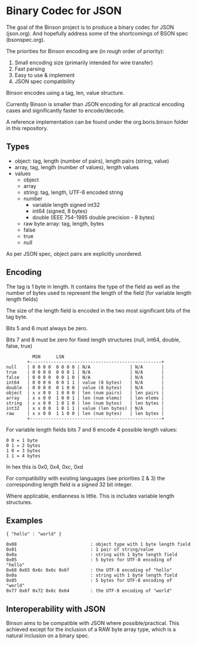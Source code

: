 # Binary Codec for JSON

The goal of the Binson project is to produce a binary codec for JSON (json.org). 
And hopefully address some of the shortcomings of BSON spec (bsonspec.org).

The priorities for Binson encoding are (in rough order of priority): 

1. Small encoding size (primarily intended for wire transfer)
1. Fast parsing
1. Easy to use & implement
1. JSON spec compatibility 

Binson encodes using a tag, len, value structure. 

Currently Binson is smaller than JSON encoding for all practical encoding cases and significantly faster to encode/decode.

A reference implementation can be found under the org.boris.binson folder in this repository.

## Types

- object: tag, length (number of pairs), length pairs (string, value)
- array, tag, length (number of values), length values 
- values
	- object
	- array 
	- string: tag, length, UTF-8 encoded string
	- number 
		- variable length signed int32
		- int64 (signed, 8 bytes)
		- double (IEEE 754-1985 double precision - 8 bytes)
	- raw byte array: tag, length, bytes
	- false 
	- true
	- null

As per JSON spec, object pairs are explicitly unordered.

## Encoding

The tag is 1 byte in length. It contains the type of the field as well
as the number of bytes used to represent the length of the field 
(for variable length length fields) 

The size of the length field is encoded in the two most significant bits of the 
tag byte.

Bits 5 and 6 must always be zero.

Bits 7 and 8 must be zero for fixed length structures (null, int64, double, false, true) 
	
			  MSN      LSN 	
			+--------------------------------------------------+
	null	| 0 0 0 0  0 0 0 0 | N/A               | N/A       |
	true	| 0 0 0 0  0 0 0 1 | N/A               | N/A       |
	false	| 0 0 0 0  0 0 1 0 | N/A               | N/A       |
	int64	| 0 0 0 0  0 0 1 1 | value (8 bytes)   | N/A       |
	double	| 0 0 0 0  0 1 0 0 | value (8 bytes)   | N/A       |
	object	| x x 0 0  1 0 0 0 | len (num pairs)   | len pairs |
	array	| x x 0 0  1 0 0 1 | len (num elems)   | len elems |
	string	| x x 0 0  1 0 1 0 | len (num bytes)   | len bytes |
	int32	| x x 0 0  1 0 1 1 | value (len bytes) | N/A       |
	raw		| x x 0 0  1 1 0 0 | len (num bytes)   | len bytes |
			+--------------------------------------------------+
	
For variable length fields bits 7 and 8 encode 4 possible length values:

    0 0 = 1 byte
    0 1 = 2 bytes
    1 0 = 3 bytes
    1 1 = 4 bytes
    
In hex this is 0x0, 0x4, 0xc, 0xd

For compatibility with existing languages (see priorities 2 & 3) the corresponding length field is a signed 32 bit integer.

Where applicable, endianness is little. This is includes variable length structures. 

## Examples

    { "hello" : "world" }

    0x08                            : object type with 1 byte length field 
    0x01                            : 1 pair of string/value 
    0x0a                            : string with 1 byte length field 
    0x05                            : 5 bytes for UTF-8 encoding of "hello"
    0x68 0x65 0x6c 0x6c 0x6f        : the UTF-8 encoding of "hello"
    0x0a                            : string with 1 byte length field
    0x05                            : 5 bytes for UTF-8 encoding of "world"
    0x77 0x6f 0x72 0x6c 0x64        : the UTF-8 encoding of "world"
     

## Interoperability with JSON

Binson aims to be compatible with JSON where possible/practical. This achieved except for the inclusion 
of a RAW byte array type, which is a natural inclusion on a binary spec.


